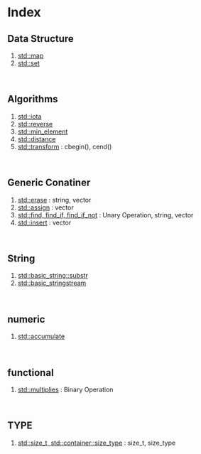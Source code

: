 # Index
## Data Structure
1. [std::map](std_map.md)
2. [std::set](std_set.md)

<br>

## Algorithms
1. [std::iota](std_iota.md)
2. [std::reverse](std_reverse.md)
3. [std::min_element](std_min_element.md)
4. [std::distance](std_distance.md)
5. [std::transform](std_transform.md) : cbegin(), cend()

<br>

## Generic Conatiner
1. [std::erase](std_erase.md) : string, vector
2. [std::assign](std_assign.md) : vector
3. [std::find, find_if, find_if_not](std_find.md) : Unary Operation, string, vector
4. [std::insert](std_insert.md) : vector

<br>

## String
1. [std::basic_string::substr](std_string_substr.md)
2. [std::basic_stringstream](std_stringstream.md)

<br>

## numeric
1. [std::accumulate](std_accumulate.md)

<br>

## functional
1. [std::multiplies](std_multiplies.md) : Binary Operation

<br>

## TYPE
1. [std::size_t, std::container::size_type](std_sizet_sizetype.md) : size_t, size_type